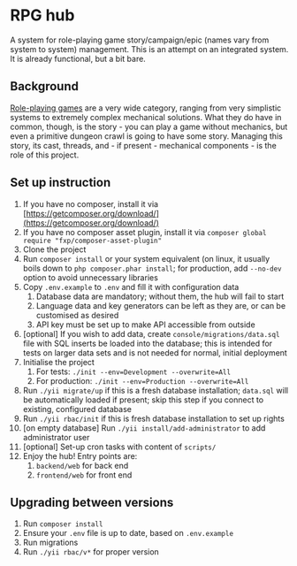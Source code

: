 # RPG hub
A system for role-playing game story/campaign/epic (names vary from system to system) management. This is an attempt on an integrated system. It is already functional, but a bit bare.

## Background
[Role-playing games](https://en.wikipedia.org/wiki/Role-playing_game) are a very wide category, ranging from very simplistic systems to extremely complex mechanical solutions. What they do have in common, though, is the story - you can play a game without mechanics, but even a primitive dungeon crawl is going to have some story. Managing this story, its cast, threads, and - if present - mechanical components - is the role of this project.

## Set up instruction
1. If you have no composer, install it via [https://getcomposer.org/download/](https://getcomposer.org/download/)
1. If you have no composer asset plugin, install it via `composer global require "fxp/composer-asset-plugin"`
1. Clone the project
1. Run `composer install` or your system equivalent (on linux, it usually boils down to `php composer.phar install`; for production, add `--no-dev` option to avoid unnecessary libraries
1. Copy `.env.example` to `.env` and fill it with configuration data
    1. Database data are mandatory; without them, the hub will fail to start
    1. Language data and key generators can be left as they are, or can be customised as desired
    1. API key must be set up to make API accessible from outside
1. [optional] If you wish to add data, create `console/migrations/data.sql` file with SQL inserts be loaded into the database; this is intended for tests on larger data sets and is not needed for normal, initial deployment
1. Initialise the project
    1. For tests: `./init --env=Development --overwrite=All`
    1. For production: `./init --env=Production --overwrite=All`
1. Run `./yii migrate/up` if this is a fresh database installation; `data.sql` will be automatically loaded if present; skip this step if you connect to existing, configured database
1. Run `./yii rbac/init` if this is fresh database installation to set up rights
1. [on empty database] Run `./yii install/add-administrator` to add administrator user
1. [optional] Set-up cron tasks with content of `scripts/`
1. Enjoy the hub! Entry points are:
    1. `backend/web` for back end
    1. `frontend/web` for front end

## Upgrading between versions
1. Run `composer install`
1. Ensure your `.env` file is up to date, based on `.env.example` 
1. Run migrations
1. Run `./yii rbac/v*` for proper version
